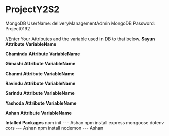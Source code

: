 # ProjectY2S2
MongoDB UserName: deliveryManagementAdmin
MongoDB Password: Project0192

//Enter Your Attributes and the variable used in DB to that below.
**Sayun**
__Attribute__      __VariableName__


**Chamindu**
__Attribute__      __VariableName__


**Gimashi**
__Attribute__      __VariableName__


**Chanmi**
__Attribute__      __VariableName__


**Ravindu**
__Attribute__      __VariableName__


**Sarindu**
__Attribute__      __VariableName__


**Yashoda**
__Attribute__      __VariableName__


**Ashan**
__Attribute__      __VariableName__





**Intalled Packages**
npm init --- Ashan
npm install express mongoose dotenv cors --- Ashan
npm install nodemon --- Ashan

